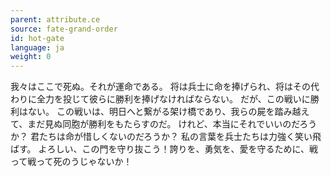 ```yaml
---
parent: attribute.ce
source: fate-grand-order
id: hot-gate
language: ja
weight: 0
---
```


我々はここで死ぬ。それが運命である。
将は兵士に命を捧げられ、将はその代わりに全力を投じて彼らに勝利を捧げなければならない。
だが、この戦いに勝利はない。
この戦いは、明日へと繋がる架け橋であり、我らの屍を踏み越えて、まだ見ぬ同胞が勝利をもたらすのだ。
けれど、本当にそれでいいのだろうか？
君たちは命が惜しくないのだろうか？
私の言葉を兵士たちは力強く笑い飛ばす。
よろしい、この門を守り抜こう！誇りを、勇気を、愛を守るために、戦って戦って死のうじゃないか！
